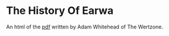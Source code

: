 # The History Of Earwa

An html of the [pdf](https://thewertzone.blogspot.com/2018/04/a-history-of-earwa-updated-through.html) written by Adam Whitehead of The Wertzone.

